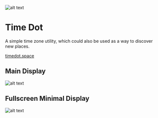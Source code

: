 ![alt text](https://github.com/IanCarrasco/time_dot/blob/gh-pages/images/timedotbanner.png)

# Time Dot

A simple time zone utility, which could also be used as a way to discover new places.

[timedot.space](http://timedot.space)

## Main Display

![alt text](https://github.com/IanCarrasco/timedot/blob/gh-pages/Screen%20Shot%202017-12-19%20at%203.14.22%20PM.png)


## Fullscreen Minimal Display

![alt text](https://github.com/IanCarrasco/timedot/blob/gh-pages/Screen%20Shot%202017-12-19%20at%203.18.52%20PM.png)
